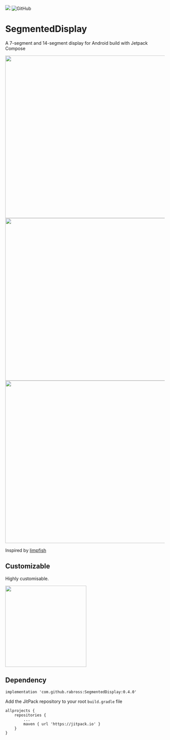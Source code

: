 [![](https://jitpack.io/v/rabross/SegmentedDisplay.svg)](https://jitpack.io/#rabross/SegmentedDisplay)
![GitHub](https://img.shields.io/github/license/rabross/SegmentedDisplay.svg)

# SegmentedDisplay
A 7-segment and 14-segment display for Android build with Jetpack Compose

<img width="512" src="https://user-images.githubusercontent.com/3681815/168902536-89114f4d-8545-46a5-9ea4-89cde58c7cb9.png">
<img width="512" src="https://user-images.githubusercontent.com/3681815/134777713-e61c2a27-1346-4591-9e34-2b76058607c4.png">
<img width="512" src="https://user-images.githubusercontent.com/3681815/134990891-a847ef53-9fe1-477e-bfe5-2774172e8455.png">

Inspired by [limpfish](https://www.plingboot.com/2017/02/oldskool-demo-on-a-7-segment-display/)

## Customizable
Highly customisable.

<img width="256" src="https://user-images.githubusercontent.com/3681815/168905771-50538409-e7eb-4002-a050-6ff43fa4f5d6.gif">

## Dependency

    implementation 'com.github.rabross:SegmentedDisplay:0.4.0'

Add the JitPack repository to your root `build.gradle` file

    allprojects {
        repositories {
            ...
            maven { url 'https://jitpack.io' }
        }
    }
